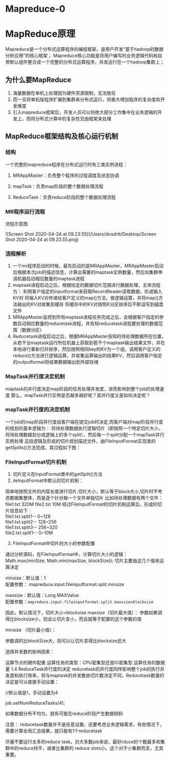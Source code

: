 # Mapreduce-0

# MapReduce原理

Mapreduce是一个分布式运算程序的编程框架，是用户开发“基于hadoop的数据分析应用”的核心框架；
Mapreduce核心功能是将用户编写的业务逻辑代码和自带默认组件整合成一个完整的分布式运算程序，并发运行在一个hadoop集群上；

## 为什么要MapReduce
1. 海量数据在单机上处理因为硬件资源限制，无法胜任
2. 而一旦将单机版程序扩展到集群来分布式运行，将极大增加程序的复杂度和开发难度
3. 引入mapreduce框架后，开发人员可以将绝大部分工作集中在业务逻辑的开发上，而将分布式计算中的复杂性交由框架来处理

## MapReduce框架结构及核心运行机制
###  结构
一个完整的mapreduce程序在分布式运行时有三类实例进程：
1. MRAppMaster：负责整个程序的过程调度及状态协调

2. mapTask：负责map阶段的整个数据处理流程

3. ReduceTask：负责reduce阶段的整个数据处理流程

### MR程序运行流程
 流程示意图

![Screen Shot 2020-04-24 at 09.23.55](/Users/dosdrtt/Desktop/Screen Shot 2020-04-24 at 09.23.55.png)
### 流程解析
1. 一个mr程序启动的时候，最先启动的是MRAppMaster，MRAppMaster启动后根据本次job的描述信息，计算出需要的maptask实例数量，然后向集群申请机器启动相应数量的maptask进程
2. maptask进程启动之后，根据给定的数据切片范围进行数据处理，主体流程为：
利用客户指定的inputformat来获取RecordReader读取数据，形成输入KV对
将输入KV对传递给客户定义的map()方法，做逻辑运算，并将map()方法输出的KV对收集到缓存
将缓存中的KV对按照K分区排序后不断溢写到磁盘文件
3. MRAppMaster监控到所有maptask进程任务完成之后，会根据客户指定的参数启动相应数量的reducetask进程，并告知reducetask进程要处理的数据范围（数据分区）
4. Reducetask进程启动之后，根据MRAppMaster告知的待处理数据所在位置，从若干台maptask运行所在机器上获取到若干个maptask输出结果文件，并在本地进行重新归并排序，然后按照相同key的KV为一个组，调用客户定义的reduce()方法进行逻辑运算，并收集运算输出的结果KV，然后调用客户指定的outputformat将结果数据输出到外部存储

### MapTask并行度决定机制
maptask的并行度决定map阶段的任务处理并发度，进而影响到整个job的处理速度
那么，mapTask并行实例是否越多越好呢？其并行度又是如何决定呢？

### mapTask并行度的决定机制
一个job的map阶段并行度由客户端在提交job时决定,而客户端对map阶段并行度的规划的基本逻辑为：
将待处理数据执行逻辑切片（即按照一个特定切片大小，将待处理数据划分成逻辑上的多个split），然后每一个split分配一个mapTask并行实例处理
这段逻辑及形成的切片规划描述文件，由FileInputFormat实现类的getSplits()方法完成，其过程如下图：

### FileInputFormat切片机制
1. 切片定义在InputFormat类中的getSplit()方法
2. ileInputFormat中默认的切片机制：

简单地按照文件的内容长度进行切片,切片大小，默认等于block大小,切片时不考虑数据集整体，而是逐个针对每一个文件单独切片
比如待处理数据有两个文件：
file1.txt    320M
file2.txt    10M
经过FileInputFormat的切片机制运算后，形成的切片信息如下：  
file1.txt.split1--  0~128  
file1.txt.split2--  128~256  
file1.txt.split3--  256~320  
file2.txt.split1--  0~10M

3. FileInputFormat中切片的大小的参数配置

通过分析源码，在FileInputFormat中，计算切片大小的逻辑：Math.max(minSize, Math.min(maxSize, blockSize));  切片主要由这几个值来运算决定

minsize：默认值：1  
配置参数： mapreduce.input.fileinputformat.split.minsize    

maxsize：默认值：Long.MAXValue  
配置参数：`mapreduce.input.fileinputformat.split.maxsize=blocksize`

因此，默认情况下，切片大小=blocksize
maxsize（切片最大值）：
参数如果调得比blocksize小，则会让切片变小，而且就等于配置的这个参数的值

minsize （切片最小值）：

参数调的比blockSize大，则可以让切片变得比blocksize还大

选择并发数的影响因素：

运算节点的硬件配置
运算任务的类型：CPU密集型还是IO密集型
运算任务的数据量
1.4 ReduceTask并行度的决定
reducetask的并行度同样影响整个job的执行并发度和执行效率，但与maptask的并发数由切片数决定不同，Reducetask数量的决定是可以直接手动设置：

//默认值是1，手动设置为4

job.setNumReduceTasks(4);

如果数据分布不均匀，就有可能在reduce阶段产生数据倾斜

注意： reducetask数量并不是任意设置，还要考虑业务逻辑需求，有些情况下，需要计算全局汇总结果，就只能有1个reducetask

尽量不要运行太多的reduce task。对大多数job来说，最好rduce的个数最多和集群中的reduce持平，或者比集群的 reduce slots小。这个对于小集群而言，尤其重要。

